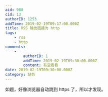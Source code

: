 ```yaml
---
aid: 988
cid: 13
authorID: 1253
addTime: 2019-02-19T09:17:00.000Z
title: RSS 输出链接为 http
tags:
    - rss
    - http
comments:
    -
        authorID: 1
        addTime: 2019-02-19T09:30:00.000Z
        content: 有空看看
date: 2019-02-19T09:30:00.000Z
category: 站务
---
```


如题，好像浏览器自动跳到 https 了，所以才发现。
